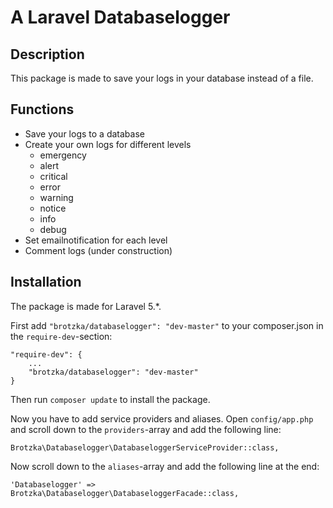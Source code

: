 # A Laravel Databaselogger

## Description

This package is made to save your logs in your database instead of a file.

## Functions

- Save your logs to a database
- Create your own logs for different levels
  - emergency
  - alert
  - critical
  - error
  - warning
  - notice
  - info
  - debug
- Set emailnotification for each level
- Comment logs (under construction)

## Installation

The package is made for Laravel 5.*.

First add `"brotzka/databaselogger": "dev-master"` to your composer.json in the `require-dev`-section:

    "require-dev": {
        ...
        "brotzka/databaselogger": "dev-master"
    }

Then run `composer update` to install the package.

Now you have to add service providers and aliases. Open `config/app.php` and scroll down to the `providers`-array and add the following line:


    Brotzka\Databaselogger\DatabaseloggerServiceProvider::class,

Now scroll down to the `aliases`-array and add the following line at the end:

    'Databaselogger' => Brotzka\Databaselogger\DatabaseloggerFacade::class,